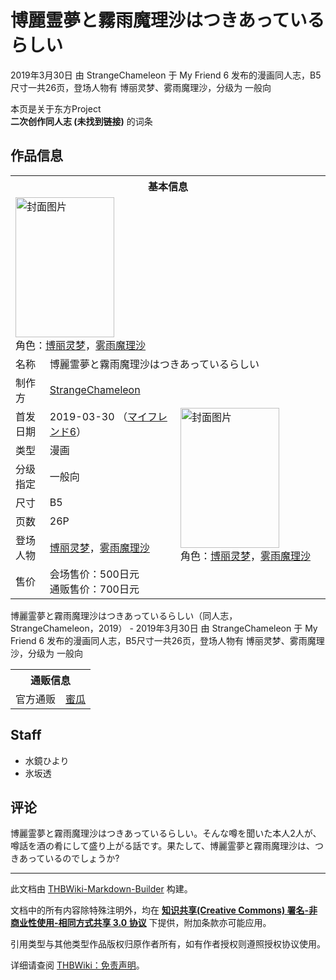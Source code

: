 # 博麗霊夢と霧雨魔理沙はつきあっているらしい

<!-- source html: G:\repos\THBWiki-Markdown-Builder\THBWikiMarkdown\Temp\main\1\14\ns0%3A%E5%8D%9A%E9%BA%97%E9%9C%8A%E5%A4%A2%E3%81%A8%E9%9C%A7%E9%9B%A8%E9%AD%94%E7%90%86%E6%B2%99%E3%81%AF%E3%81%A4%E3%81%8D%E3%81%82%E3%81%A3%E3%81%A6%E3%81%84%E3%82%8B%E3%82%89%E3%81%97%E3%81%84.html -->

2019年3月30日 由 StrangeChameleon 于 My Friend 6 发布的漫画同人志，B5尺寸一共26页，登场人物有 博丽灵梦、雾雨魔理沙，分级为 一般向

本页是关于东方Project  
 **二次创作同人志 (未找到链接)** 的词条

## 作品信息

<table><tbody><tr><th colspan="3">基本信息</th></tr><tr><td class="cover-artwork-mobile" colspan="2"><a href="./文件-博麗霊夢と霧雨魔理沙はつきあっているらしい封面.png.md" class="image" title="封面图片"><img alt="封面图片" src="https://upload.thwiki.cc/thumb/2/21/%E5%8D%9A%E9%BA%97%E9%9C%8A%E5%A4%A2%E3%81%A8%E9%9C%A7%E9%9B%A8%E9%AD%94%E7%90%86%E6%B2%99%E3%81%AF%E3%81%A4%E3%81%8D%E3%81%82%E3%81%A3%E3%81%A6%E3%81%84%E3%82%8B%E3%82%89%E3%81%97%E3%81%84%E5%B0%81%E9%9D%A2.png/158px-%E5%8D%9A%E9%BA%97%E9%9C%8A%E5%A4%A2%E3%81%A8%E9%9C%A7%E9%9B%A8%E9%AD%94%E7%90%86%E6%B2%99%E3%81%AF%E3%81%A4%E3%81%8D%E3%81%82%E3%81%A3%E3%81%A6%E3%81%84%E3%82%8B%E3%82%89%E3%81%97%E3%81%84%E5%B0%81%E9%9D%A2.png" decoding="async" loading="lazy" width="158" height="224" srcset="https://upload.thwiki.cc/thumb/2/21/%E5%8D%9A%E9%BA%97%E9%9C%8A%E5%A4%A2%E3%81%A8%E9%9C%A7%E9%9B%A8%E9%AD%94%E7%90%86%E6%B2%99%E3%81%AF%E3%81%A4%E3%81%8D%E3%81%82%E3%81%A3%E3%81%A6%E3%81%84%E3%82%8B%E3%82%89%E3%81%97%E3%81%84%E5%B0%81%E9%9D%A2.png/238px-%E5%8D%9A%E9%BA%97%E9%9C%8A%E5%A4%A2%E3%81%A8%E9%9C%A7%E9%9B%A8%E9%AD%94%E7%90%86%E6%B2%99%E3%81%AF%E3%81%A4%E3%81%8D%E3%81%82%E3%81%A3%E3%81%A6%E3%81%84%E3%82%8B%E3%82%89%E3%81%97%E3%81%84%E5%B0%81%E9%9D%A2.png 1.5x, https://upload.thwiki.cc/thumb/2/21/%E5%8D%9A%E9%BA%97%E9%9C%8A%E5%A4%A2%E3%81%A8%E9%9C%A7%E9%9B%A8%E9%AD%94%E7%90%86%E6%B2%99%E3%81%AF%E3%81%A4%E3%81%8D%E3%81%82%E3%81%A3%E3%81%A6%E3%81%84%E3%82%8B%E3%82%89%E3%81%97%E3%81%84%E5%B0%81%E9%9D%A2.png/317px-%E5%8D%9A%E9%BA%97%E9%9C%8A%E5%A4%A2%E3%81%A8%E9%9C%A7%E9%9B%A8%E9%AD%94%E7%90%86%E6%B2%99%E3%81%AF%E3%81%A4%E3%81%8D%E3%81%82%E3%81%A3%E3%81%A6%E3%81%84%E3%82%8B%E3%82%89%E3%81%97%E3%81%84%E5%B0%81%E9%9D%A2.png 2x" data-file-width="600" data-file-height="848"></a><div class="cover-char">角色：<a href="./博丽灵梦.md" title="博丽灵梦">博丽灵梦</a>，<a href="./雾雨魔理沙.md" title="雾雨魔理沙">雾雨魔理沙</a></div></td>
</tr><tr><td class="label">名称</td><td colspan="2"> 博麗霊夢と霧雨魔理沙はつきあっているらしい </td></tr><tr><td class="label">制作方</td><td><a href="./StrangeChameleon.md" title="StrangeChameleon">StrangeChameleon</a></td><td class="cover-artwork" rowspan="8" style="min-width:224px;"><a href="./文件-博麗霊夢と霧雨魔理沙はつきあっているらしい封面.png.md" class="image" title="封面图片"><img alt="封面图片" src="https://upload.thwiki.cc/thumb/2/21/%E5%8D%9A%E9%BA%97%E9%9C%8A%E5%A4%A2%E3%81%A8%E9%9C%A7%E9%9B%A8%E9%AD%94%E7%90%86%E6%B2%99%E3%81%AF%E3%81%A4%E3%81%8D%E3%81%82%E3%81%A3%E3%81%A6%E3%81%84%E3%82%8B%E3%82%89%E3%81%97%E3%81%84%E5%B0%81%E9%9D%A2.png/158px-%E5%8D%9A%E9%BA%97%E9%9C%8A%E5%A4%A2%E3%81%A8%E9%9C%A7%E9%9B%A8%E9%AD%94%E7%90%86%E6%B2%99%E3%81%AF%E3%81%A4%E3%81%8D%E3%81%82%E3%81%A3%E3%81%A6%E3%81%84%E3%82%8B%E3%82%89%E3%81%97%E3%81%84%E5%B0%81%E9%9D%A2.png" decoding="async" loading="lazy" width="158" height="224" srcset="https://upload.thwiki.cc/thumb/2/21/%E5%8D%9A%E9%BA%97%E9%9C%8A%E5%A4%A2%E3%81%A8%E9%9C%A7%E9%9B%A8%E9%AD%94%E7%90%86%E6%B2%99%E3%81%AF%E3%81%A4%E3%81%8D%E3%81%82%E3%81%A3%E3%81%A6%E3%81%84%E3%82%8B%E3%82%89%E3%81%97%E3%81%84%E5%B0%81%E9%9D%A2.png/238px-%E5%8D%9A%E9%BA%97%E9%9C%8A%E5%A4%A2%E3%81%A8%E9%9C%A7%E9%9B%A8%E9%AD%94%E7%90%86%E6%B2%99%E3%81%AF%E3%81%A4%E3%81%8D%E3%81%82%E3%81%A3%E3%81%A6%E3%81%84%E3%82%8B%E3%82%89%E3%81%97%E3%81%84%E5%B0%81%E9%9D%A2.png 1.5x, https://upload.thwiki.cc/thumb/2/21/%E5%8D%9A%E9%BA%97%E9%9C%8A%E5%A4%A2%E3%81%A8%E9%9C%A7%E9%9B%A8%E9%AD%94%E7%90%86%E6%B2%99%E3%81%AF%E3%81%A4%E3%81%8D%E3%81%82%E3%81%A3%E3%81%A6%E3%81%84%E3%82%8B%E3%82%89%E3%81%97%E3%81%84%E5%B0%81%E9%9D%A2.png/317px-%E5%8D%9A%E9%BA%97%E9%9C%8A%E5%A4%A2%E3%81%A8%E9%9C%A7%E9%9B%A8%E9%AD%94%E7%90%86%E6%B2%99%E3%81%AF%E3%81%A4%E3%81%8D%E3%81%82%E3%81%A3%E3%81%A6%E3%81%84%E3%82%8B%E3%82%89%E3%81%97%E3%81%84%E5%B0%81%E9%9D%A2.png 2x" data-file-width="600" data-file-height="848"></a><div class="cover-char">角色：<a href="./博丽灵梦.md" title="博丽灵梦">博丽灵梦</a>，<a href="./雾雨魔理沙.md" title="雾雨魔理沙">雾雨魔理沙</a></div></td>
</tr><tr><td class="label">首发日期</td><td>2019-03-30&#160;（<a href="/展会作品列表?e=My+Friend%236">マイフレンド6</a>）</td></tr><tr><td class="label">类型</td><td>漫画</td></tr><tr><td class="label">分级指定</td><td>一般向</td></tr><tr><td class="label">尺寸</td><td>B5</td></tr><tr><td class="label">页数</td><td>26P</td></tr><tr><td class="label">登场人物</td><td><a href="./博丽灵梦.md" title="博丽灵梦">博丽灵梦</a>，<a href="./雾雨魔理沙.md" title="雾雨魔理沙">雾雨魔理沙</a></td></tr><tr><td class="label">售价</td><td>会场售价：500日元<br>通贩售价：700日元</td></tr></tbody></table>

博麗霊夢と霧雨魔理沙はつきあっているらしい（同人志，StrangeChameleon，2019） - 2019年3月30日 由 StrangeChameleon 于 My Friend 6 发布的漫画同人志，B5尺寸一共26页，登场人物有 博丽灵梦、雾雨魔理沙，分级为 一般向

<table><tbody><tr><th colspan="3">通贩信息</th></tr><tr><td class="label">官方通贩</td><td colspan="2"><a rel="nofollow" class="external text" href="https://www.melonbooks.co.jp/detail/detail.php?product_id=490487">蜜瓜</a></td></tr></tbody></table>



## Staff
- 水鏡ひより
- 氷坂透


## 评论
  
博麗霊夢と霧雨魔理沙はつきあっているらしい。そんな噂を聞いた本人2人が、噂話を酒の肴にして盛り上がる話です。果たして、博麗霊夢と霧雨魔理沙は、つきあっているのでしょうか? 
  
  
  

  





---

此文档由 [THBWiki-Markdown-Builder](https://github.com/Delsin-Yu/THBWiki-Markdown-Builder) 构建。

文档中的所有内容除特殊注明外，均在 [**知识共享(Creative Commons) 署名-非商业性使用-相同方式共享 3.0 协议**](https://creativecommons.org/licenses/by-sa/3.0/deed.zh-hans) 下提供，附加条款亦可能应用。

引用类型与其他类型作品版权归原作者所有，如有作者授权则遵照授权协议使用。

详细请查阅 [THBWiki：免责声明](https://thbwiki.cc/THBWiki:%E5%85%8D%E8%B4%A3%E5%A3%B0%E6%98%8E)。

